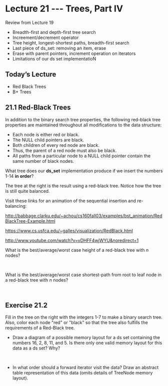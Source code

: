 
# Lecture 21 --- Trees, Part IV

Review from Lecture 19
- Breadth-first and depth-first tree search
- Increement/decrement operator
- Tree height, longest-shortest paths, breadth-first search
- Last piece of ds_set: removing an item, erase
- Erase with parent pointers, increment operation on iterators
- Limitations of our ds set implementatioN

## Today’s Lecture

- Red Black Trees
- B+ Trees

## 21.1 Red-Black Trees
In addition to the binary search tree properties, the following 
red-black tree properties are maintained throughout all 
modifications to the data structure:

- Each node is either red or black.
- The NULL child pointers are black.
- Both children of every red node are black.
- Thus, the parent of a red node must also be black.
- All paths from a particular node to a NULL child pointer contain the same
  number of black nodes.


What tree does our **ds_set** implementation produce if we insert the
numbers 1-14 **in order**?

The tree at the right is the result using a red-black tree.  Notice how the tree is still quite balanced.  

Visit these links for an animation of the sequential insertion and re-balancing:

http://babbage.clarku.edu/~achou/cs160fall03/examples/bst_animation/RedBlackTree-Example.html

https://www.cs.usfca.edu/~galles/visualization/RedBlack.html

http://www.youtube.com/watch?v=vDHFF4wjWYU&noredirect=1

What is the best/average/worst case height of a red-black tree with $n$ nodes?

&nbsp;
&nbsp;
&nbsp;
&nbsp;
&nbsp;
&nbsp;

What is the best/average/worst case shortest-path from root to leaf node in a red-black tree with $n$ nodes?

&nbsp;
&nbsp;
&nbsp;
&nbsp;
&nbsp;
&nbsp;

## Exercise 21.2
Fill in the tree on the right with the integers 1-7 to make a binary search tree.  Also, color each node "red" or "black" so that the tree also fulfills the requirements of a Red-Black tree. 



- Draw a diagram of a possible memory layout for a ds set containing the numbers 16, 2, 8, 11, and 5. Is there
only one valid memory layout for this data as a ds set? Why?

&nbsp;
&nbsp;
&nbsp;
&nbsp;
&nbsp;
&nbsp;

- In what order should a forward iterator visit the data? Draw an abstract table representation of this data
(omits details of TreeNode memory layout).

&nbsp;
&nbsp;
&nbsp;
&nbsp;
&nbsp;
&nbsp;


